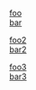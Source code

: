 [foo\
bar]

[foo\
bar]: https://example.com

[foo2\
bar2](https://example2.com)

[foo3\
bar3][foo\
bar]
